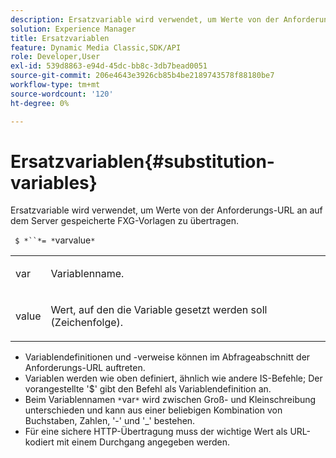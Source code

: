 ```yaml
---
description: Ersatzvariable wird verwendet, um Werte von der Anforderungs-URL an auf dem Server gespeicherte FXG-Vorlagen zu übertragen.
solution: Experience Manager
title: Ersatzvariablen
feature: Dynamic Media Classic,SDK/API
role: Developer,User
exl-id: 539d8863-e94d-45dc-bb8c-3db7bead0051
source-git-commit: 206e4643e3926cb85b4be2189743578f88180be7
workflow-type: tm+mt
source-wordcount: '120'
ht-degree: 0%

---
```


# Ersatzvariablen{#substitution-variables}

Ersatzvariable wird verwendet, um Werte von der Anforderungs-URL an auf dem Server gespeicherte FXG-Vorlagen zu übertragen.

` $ *``*= *`varvalue`*`

<table id="simpletable_76B381800C0D411F87CD551FC30B0579"> 
 <tr class="strow"> 
  <td class="stentry"> <p> <span class="codeph"> <span class="varname"> var  </span> </span> </p> </td> 
  <td class="stentry"> <p>Variablenname. </p> </td> 
 </tr> 
 <tr class="strow"> 
  <td class="stentry"> <p> <span class="codeph"> <span class="varname"> value  </span> </span> </p> </td> 
  <td class="stentry"> <p>Wert, auf den die Variable gesetzt werden soll (Zeichenfolge). </p> </td> 
 </tr> 
</table>

* Variablendefinitionen und -verweise können im Abfrageabschnitt der Anforderungs-URL auftreten.
* Variablen werden wie oben definiert, ähnlich wie andere IS-Befehle; Der vorangestellte &#39;$&#39; gibt den Befehl als Variablendefinition an.
* Beim Variablennamen `*`var`*` wird zwischen Groß- und Kleinschreibung unterschieden und kann aus einer beliebigen Kombination von Buchstaben, Zahlen, &#39;-&#39; und &#39;_&#39; bestehen.
* Für eine sichere HTTP-Übertragung muss der wichtige Wert als URL-kodiert mit einem Durchgang angegeben werden.
